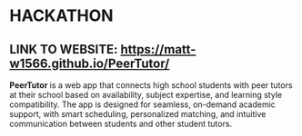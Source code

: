 # HACKATHON

## LINK TO WEBSITE: https://matt-w1566.github.io/PeerTutor/

**PeerTutor** is a web app that connects high school students with peer tutors at their school based on availability, subject expertise, and learning style compatibility. The app is designed for seamless, on-demand academic support, with smart scheduling, personalized matching, and intuitive communication between students and other student tutors.

